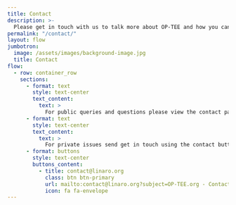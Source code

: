 ```yaml
---
title: Contact
description: >-
  Please get in touch with us to talk more about OP-TEE and how you can get involved.
permalink: "/contact/"
layout: flow
jumbotron:
  image: /assets/images/background-image.jpg
  title: Contact
flow:
  - row: container_row
    sections:
      - format: text
        style: text-center
        text_content:
          text: >
            For public queries and questions please view the contact page [here](https://optee.readthedocs.io/en/latest/general/contact.html).
      - format: text
        style: text-center
        text_content:
          text: >
            For private issues send get in touch using the contact button below.
      - format: buttons
        style: text-center
        buttons_content:
          - title: contact@linaro.org
            class: btn btn-primary
            url: mailto:contact@linaro.org?subject=OP-TEE.org - Contact Us
            icon: fa fa-envelope
---
```

